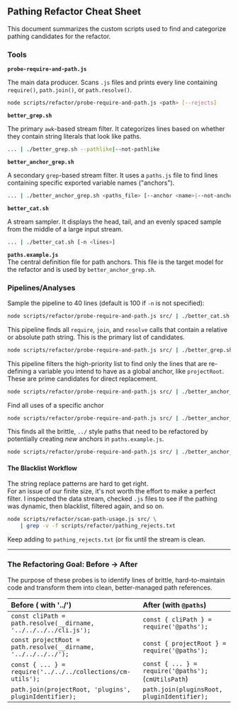 ## Pathing Refactor Cheat Sheet

This document summarizes the custom scripts used to find and categorize pathing candidates for the refactor.

### Tools

**`probe-require-and-path.js`**

The main data producer. Scans `.js` files and prints every line containing `require()`, `path.join()`, or `path.resolve()`.
```bash
node scripts/refactor/probe-require-and-path.js <path> [--rejects]
```

**`better_grep.sh`** 

The primary `awk`-based stream filter. It categorizes lines based on whether they contain string literals that look like paths.
```bash
... | ./better_grep.sh --pathlike|--not-pathlike
```

**`better_anchor_grep.sh`** 

A secondary `grep`-based stream filter. It uses a `paths.js` file to find lines containing specific exported variable names ("anchors").
```bash
... | ./better_anchor_grep.sh <paths_file> [--anchor <name>|--not-anchor]
```

**`better_cat.sh`** 

A stream sampler. It displays the head, tail, and an evenly spaced sample from the middle of a large input stream.
```bash
... | ./better_cat.sh [-n <lines>]
```

**`paths.example.js`** \
The central definition file for path anchors. This file is the target model for the refactor and is used by `better_anchor_grep.sh`.

### Pipelines/Analyses

Sample the pipeline to 40 lines (default is 100 if `-n` is not specified):
```bash
node scripts/refactor/probe-require-and-path.js src/ | ./better_cat.sh -n 40
```

This pipeline finds all `require`, `join`, and `resolve` calls that contain a relative or absolute path string. This is the primary list of candidates.
```bash
node scripts/refactor/probe-require-and-path.js src/ | ./better_grep.sh --pathlike
```

This pipeline filters the high-priority list to find only the lines that are re-defining a variable you intend to have as a global anchor, like `projectRoot`. These are prime candidates for direct replacement.
```bash
node scripts/refactor/probe-require-and-path.js src/ | ./better_anchor_grep.sh paths.example.js
```

Find all uses of a specific anchor
```bash
node scripts/refactor/probe-require-and-path.js src/ | ./better_anchor_grep.sh paths.example.js --anchor projectRoot
```


This finds all the brittle, `../` style paths that need to be refactored by potentially creating *new* anchors in `paths.example.js`.
```bash
node scripts/refactor/probe-require-and-path.js src/ | ./better_anchor_grep.sh paths.example.js --not-anchor
```

#### The Blacklist Workflow

The string replace patterns are hard to get right.  
For an issue of our finite size, it's not worth the effort to make a perfect filter.
I inspected the data stream, checked `.js` files to see if the pathing was dynamic, then 
blacklist, filtered again, and so on.
```bash
node scripts/refactor/scan-path-usage.js src/ \
    | grep -v -f scripts/refactor/pathing_rejects.txt
```

Keep adding to `pathing_rejects.txt` (or fix until the stream is clean.

---

### The Refactoring Goal: Before → After

The purpose of these probes is to identify lines of brittle, hard-to-maintain code and transform them into clean, better-managed path references.

| Before ( with '../') | After (with `@paths`) |
| :--- | :--- |
| `const cliPath = path.resolve(__dirname, '../../../../cli.js');` | `const { cliPath } = require('@paths');` |
| `const projectRoot = path.resolve(__dirname, '../../../../');` | `const { projectRoot } = require('@paths');` |
| `const { ... } = require('../../../collections/cm-utils');` | `const { ... } = require('@paths');` (`cmUtilsPath`) |
| `path.join(projectRoot, 'plugins', pluginIdentifier);` | `path.join(pluginsRoot, pluginIdentifier);` |
